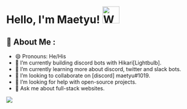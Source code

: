 # Hello, I'm Maetyu! <img src="https://raw.githubusercontent.com/nixin72/nixin72/master/wave.gif" alt="Waving hand animated gif" height="45" width="45" />
     
## 💫 About Me :
- 😄 Pronouns: He/His
- 🔭 I’m currently building discord bots with Hikari[Lightbulb].
- 🌱 I’m currently learning more about discord, twitter and slack bots.
- 👯 I’m looking to collaborate on [discord] maetyu#1019.
- 🤔 I’m looking for help with open-source projects.
- 💬 Ask me about full-stack websites.


<img src="https://github-readme-stats.vercel.app/api?username=lmwenda&&show_icons=true&title_color=ffffff&icon_color=bb2acf&text_color=daf7dc&bg_color=151515" />


